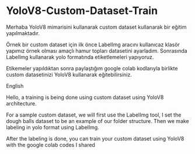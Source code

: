# YoloV8-Custom-Dataset-Train

Merhaba YoloV8 mimarisini kullanarak custom dataset kullanarak bir eğitim yapılmaktadır.

Örnek bir custom dataset için ilk önce LabelImg  aracını kullanıcaz   klasör yapımız örnek olması amaçlı hamur topları datasetini ayarladım. Sonrasında LabelImg kullanarak yolo formatında etiketlemeleri yapıyoruz.

Etikemeler yapıldıktan sonra paylaştığım google colab kodlarıyla birlikte custom datasetinizi YoloV8 kullanarak eğitebilirsiniz.


English 

Hello, a training is being done using custom dataset using YoloV8 architecture.

For a sample custom dataset, we will first use the LabelImg tool, I set the dough balls dataset to be an example of our folder structure. Then we make labeling in yolo format using LabelImg.

After the labeling is done, you can train your custom dataset using YoloV8 with the google colab codes I shared
